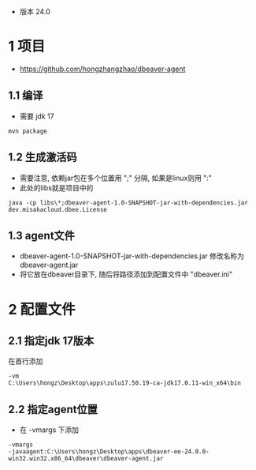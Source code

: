 

- 版本 24.0


# 1 项目

- https://github.com/hongzhangzhao/dbeaver-agent

## 1.1 编译

- 需要 jdk 17

```
mvn package
```

## 1.2 生成激活码

- 需要注意, 依赖jar包在多个位置用 ";" 分隔, 如果是linux则用 ":"
- 此处的libs就是项目中的

```shell
java -cp libs\*;dbeaver-agent-1.0-SNAPSHOT-jar-with-dependencies.jar dev.misakacloud.dbee.License
```

## 1.3 agent文件

- dbeaver-agent-1.0-SNAPSHOT-jar-with-dependencies.jar 修改名称为 dbeaver-agent.jar
- 将它放在dbeaver目录下, 随后将路径添加到配置文件中 "dbeaver.ini"

# 2 配置文件

## 2.1 指定jdk 17版本

在首行添加

```
-vm
C:\Users\hongz\Desktop\apps\zulu17.50.19-ca-jdk17.0.11-win_x64\bin
```

## 2.2 指定agent位置

- 在 -vmargs 下添加

```
-vmargs
-javaagent:C:\Users\hongz\Desktop\apps\dbeaver-ee-24.0.0-win32.win32.x86_64\dbeaver\dbeaver-agent.jar
```

